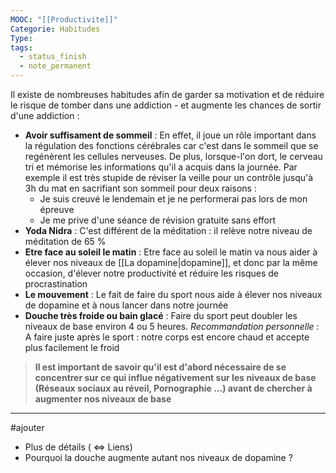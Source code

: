 ```yaml
---
MOOC: "[[Productivite]]"
Categorie: Habitudes
Type: 
tags:
  - status_finish
  - note_permanent
---
```

Il existe de nombreuses habitudes afin de garder sa motivation et de réduire le risque de tomber dans une addiction - et augmente les chances de sortir d'une addiction :
- **Avoir suffisament de sommeil** : En effet, il joue un rôle important dans la régulation des fonctions cérébrales car c'est dans le sommeil que se regénèrent les cellules nerveuses. De plus, lorsque-l'on dort, le cerveau tri et mémorise les informations qu'il a acquis dans la journée. Par exemple il est très stupide de réviser la veille pour un contrôle jusqu'à 3h du mat en sacrifiant son sommeil pour deux raisons :
	- Je suis creuvé le lendemain et je ne performerai pas lors de mon épreuve
	- Je me prive d'une séance de révision gratuite sans effort
- **Yoda Nidra** : C'est différent de la méditation : il relève notre niveau de méditation de 65 %
- **Etre face au soleil le matin** : Etre face au soleil le matin va nous aider à élever nos niveaux de [[La dopamine|dopamine]], et donc par la même occasion, d'élever notre productivité et réduire les risques de procrastination
- **Le mouvement** : Le fait de faire du sport nous aide à élever nos niveaux de dopamine et à nous lancer dans notre journée
- **Douche très froide ou bain glacé** : Faire du sport peut doubler les niveaux de base environ 4 ou 5 heures. *Recommandation personnelle* : A faire juste après le sport : notre corps est encore chaud et accepte plus facilement le froid
> **Il est important de savoir qu'il est d'abord nécessaire de se concentrer sur ce qui influe négativement sur les niveaux de base (Réseaux sociaux au réveil, Pornographie ...) avant de chercher à augmenter nos niveaux de base**

---
#ajouter 
- Plus de détails ( ⇔ Liens)
- Pourquoi la douche augmente autant nos niveaux de dopamine ?